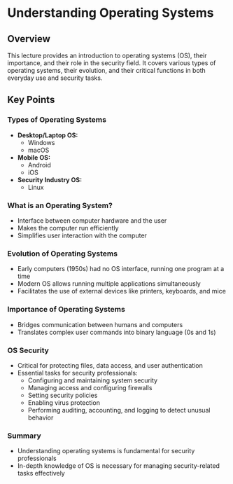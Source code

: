 # Understanding Operating Systems

## Overview

This lecture provides an introduction to operating systems (OS), their importance, and their role in the security field. It covers various types of operating systems, their evolution, and their critical functions in both everyday use and security tasks.

## Key Points

### Types of Operating Systems

- **Desktop/Laptop OS:**
  - Windows
  - macOS
- **Mobile OS:**
  - Android
  - iOS
- **Security Industry OS:**
  - Linux

### What is an Operating System?

- Interface between computer hardware and the user
- Makes the computer run efficiently
- Simplifies user interaction with the computer

### Evolution of Operating Systems

- Early computers (1950s) had no OS interface, running one program at a time
- Modern OS allows running multiple applications simultaneously
- Facilitates the use of external devices like printers, keyboards, and mice

### Importance of Operating Systems

- Bridges communication between humans and computers
- Translates complex user commands into binary language (0s and 1s)

### OS Security

- Critical for protecting files, data access, and user authentication
- Essential tasks for security professionals:
  - Configuring and maintaining system security
  - Managing access and configuring firewalls
  - Setting security policies
  - Enabling virus protection
  - Performing auditing, accounting, and logging to detect unusual behavior

### Summary

- Understanding operating systems is fundamental for security professionals
- In-depth knowledge of OS is necessary for managing security-related tasks effectively
